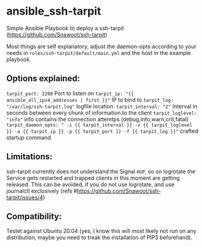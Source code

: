 # ansible_ssh-tarpit
Simple Ansible Playbook to deploy a ssh-tarpit (https://github.com/Snawoot/ssh-tarpit)

Most things are self explanatory, adjust the daemon-opts according to your needs in `roles/ssh-tarpit/default/main.yml` and the host in the example playbook. 

## Options explained:
`tarpit_port: 2200` Port to listen on
`tarpit_ip: "{{ ansible_all_ipv4_addresses | first }}"` IP to bind to
`tarpit_log: "/var/log/ssh-tarpit.log"` logfile location.
`tarpit_interval: "2"`	Interval in seconds between every chunk of information to the client
`tarpit_loglevel: "info"` info contains the connection attemtps (debug,info,warn,crit,fatal)
`tarpit_daemon_opts: " -i {{ tarpit_interval }} -v {{ tarpit_loglevel }} -a {{ tarpit_ip }} -p {{ tarpit_port }} -f {{ tarpit_log }}"` crafted startup command

## Limitations:
ssh-tarpit currently does not understand the Signal `HUP`, so on logrotate the Service gets restarted and trapped clients in this moment are getting released. This can be avoided, if you do not use logrotate, and use journalctl exclusively (refs #https://github.com/Snawoot/ssh-tarpit/issues/4)

## Compatibility:
Testet against Ubuntu 20.04 (yes, I know this will most likely not run on any distribution, maybe you need to treak the installation of PIP3 beforehand).


